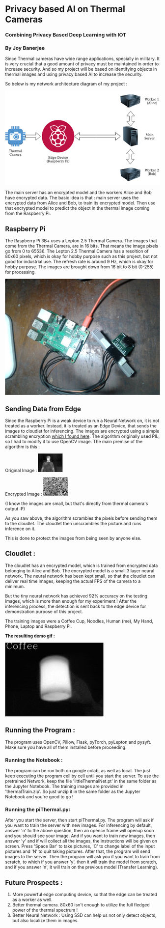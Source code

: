 # Privacy based AI on Thermal Cameras

### Combining Privacy Based Deep Learning with IOT

### By Joy Banerjee

Since Thermal cameras have wide range applications, specially in military. It is very crucial that a good amount of privacy must be maintained in order to increase security. And so my project will be based on identifying objects in thermal images and using privacy based AI to increase the security.
 
So below is my network architecture diagram of my project : 

![Network Diagram](https://raw.githubusercontent.com/joybanerjee08/UdacityOpenSource/master/Joy%20Banerjee/Network%20Diagram.png)
 
The main server has an encrypted model and the workers Alice and Bob have encrypted data. The basic idea is that : main server uses the encrypted data from Alice and Bob, to train its encrypted model. Then use that encrypted model to predict the object in the thermal image coming from the Raspberry Pi.

## Raspberry Pi

The Raspberry Pi 3B+ uses a Lepton 2.5 Thermal Camera. The images that come from the Thermal Camera, are in 16 bits. That means the image pixels go from 0 to 65536. The Lepton 2.5 Thermal Camera has a resoltion of 80x60 pixels, which is okay for hobby purpose such as this project, but not good for industrial use. The refresh rate is around 9 Hz, which is okay for hobby purpose. The images are brought down from 16 bit to 8 bit (0-255) for processing. 

![Setup](https://raw.githubusercontent.com/joybanerjee08/UdacityOpenSource/master/Joy%20Banerjee/setup.jpg)
 
 ## Sending Data from Edge
 
Since the Raspberry Pi is a weak device to run a Neural Network on, it is not treated as a worker. Instead, it is treated as an Edge Device, that sends the images to cloudlet for inferencing. The images are encrypted using a simple scrambling encryption [which I found here](https://github.com/AtheMathmo/ImageEncryptor). The algorithm originally used PIL, so I had to modify it to use OpenCV image. The main premise of the algorithm is this : 

Original Image : 
![Me](https://raw.githubusercontent.com/joybanerjee08/UdacityOpenSource/master/Joy%20Banerjee/human.png)

Encrypted Image :
![Me](https://raw.githubusercontent.com/joybanerjee08/UdacityOpenSource/master/Joy%20Banerjee/encryptedHuman.png)

(I know the images are small, but that's directly from thermal camera's output :P)

As you saw above, the algorithm scrambles the pixels before sending them to the cloudlet. The cloudlet then unscrambles the picture and runs inference on it. 

This is done to protect the images from being seen by anyone else.

## Cloudlet :

The cloudlet has an encrypted model, which is trained from encrypted data belonging to Alice and Bob. The encrypted model is a small 3 layer neural network. The neural network has been kept small, so that the cloudlet can deliver real time images, keeping the actual FPS of the camera to a minimum.

But the tiny neural network has achieved 92% accuracy on the testing images, which is more than enough for my experiment !
After the inferencing process, the detection is sent back to the edge device for demonstration purpose of this project. 

The training images were a Coffee Cup, Noodles, Human (me), My Hand, Phone, Laptop and Raspberry Pi. 

**The resulting demo gif :** 

![Me](https://raw.githubusercontent.com/joybanerjee08/UdacityOpenSource/master/Joy%20Banerjee/thermalTest.gif)

## Running the Program : 

The program uses OpenCV, Pillow, Flask, pyTorch, pyLepton and pysyft. Make sure you have all of them installed before proceeding.

### Running the Notebook :

The program can be run both on google colab, as well as local. The just keep executing the program cell by cell until you start the server. To use the pretrained Network, keep the file 'littleThermalNet.pt' in the same folder as the Jupyter Notebook. The training images are provided in 'thermalTrain.zip'. So just unzip it in the same folder as the Jupyter Notebook and you're good to go !

### Running the piThermal.py:

After you start the server, then start piThermal.py. The program will ask if you want to train the server with new images. For inferencing by default, answer 'n' to the above question, then an opencv frame will openup soon and you should see your image.  And if you want to train new images, then answer 'y' and if will collect all the images, the instructions will be given on screen. Press 'Space Bar' to take pictures, 'C' to change label of the input pictures and 'N' to quit taking pictures. After that, the program will send images to the server. Then the program will ask you if you want to train from scratch, to which if you answer 'y', then it will train the model from scratch, and if you answer 'n', it will train on the previous model (Transfer Learning). 

## Future Prospects : 

1. More powerful edge computing device, so that the edge can be treated as a worker as well.
2. Better thermal camera. 80x60 isn't enough to utilize the full fledged power of the thermal spectrum !
3. Better Neural Network : Using SSD can help us not only detect objects, but also localize them in images.

